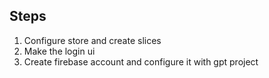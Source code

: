 ## Steps
1. Configure store and create slices
2. Make the login ui
3. Create firebase account and configure it with gpt project